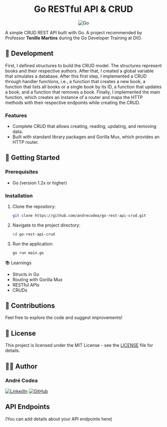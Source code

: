 <div align="center">
<h1>Go RESTful API & CRUD</h1>

![Go](https://img.shields.io/badge/Go-00ADD8?style=for-the-badge&logo=go&logoColor=white)
</div>

A simple CRUD REST API built with Go. A project recommended by Professor **Tenille Martins** during the Go Developer Training at DIO.

## 🚀 Development
First, I defined structures to build the CRUD model. The structures represent books and their respective authors. After that, I created a global variable that simulates a database. After this first step, I implemented a CRUD through handler functions, i.e., a function that creates a new book, a function that lists all books or a single book by its ID, a function that updates a book, and a function that removes a book. Finally, I implemented the main function, which creates an instance of a router and maps the HTTP methods with their respective endpoints while creating the CRUD.

### Features

- Complete CRUD that allows creating, reading, updating, and removing data.
- Built with standard library packages and Gorilla Mux, which provides an HTTP router.

## 🎯 Getting Started

### Prerequisites

- Go (version 1.2x or higher)

### Installation

1. Clone the repository:
   ```sh
   git clone https://github.com/andrecodea/go-rest-api-crud.git
   ```
2. Navigate to the project directory:
   ```sh
   cd go-rest-api-crud
   ```
3. Run the application:
   ```sh
   go run main.go
   ```

📚 Learnings
- Structs in Go
- Routing with Gorilla Mux
- RESTful APIs
- CRUDs

## 🤝 Contributions
Feel free to explore the code and suggest improvements!

## 📄 License
This project is licensed under the MIT License - see the [LICENSE](LICENSE.txt) file for details.

## 👨‍💻 Author
### André Codea
[![LinkedIn](https://img.shields.io/badge/LinkedIn-%230570a8?style=for-the-badge&logo=LinkedIn&logoColor=white)](https://www.linkedin.com/in/andrecodea/) [![GitHub](https://img.shields.io/badge/GitHub-%23121011?style=for-the-badge&logo=GitHub&logoColor=white)](https://github.com/andrecodea)

## API Endpoints

(You can add details about your API endpoints here) 